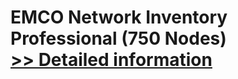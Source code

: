 # EMCO Network Inventory Professional (750 Nodes)<br />[>> Detailed information](https://secure.shareit.com/shareit/product.html?productid=300247729&affiliateid=200057808)